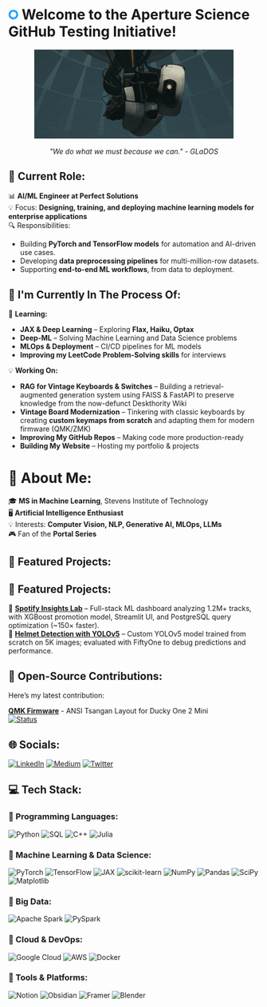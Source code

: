 # <img src="assets/aperture.png" width="20"/> Welcome to the Aperture Science GitHub Testing Initiative!  

<p align="center">
  <img src="assets/glados.gif" width="400"/>
</p>

<p align="center">
  <i>"We do what we must because we can." - GLaDOS</i>
</p>

## 💼 Current Role:
📊 **AI/ML Engineer at Perfect Solutions**  
💡 Focus: **Designing, training, and deploying machine learning models for enterprise applications**  
🔍 Responsibilities:
- Building **PyTorch and TensorFlow models** for automation and AI-driven use cases.  
- Developing **data preprocessing pipelines** for multi-million-row datasets.  
- Supporting **end-to-end ML workflows**, from data to deployment. 

## 🚀 I'm Currently In The Process Of:
📖 **Learning:**  
- **JAX & Deep Learning** – Exploring **Flax, Haiku, Optax**  
- **Deep-ML** – Solving Machine Learning and Data Science problems  
- **MLOps & Deployment** – CI/CD pipelines for ML models  
- **Improving my LeetCode Problem-Solving skills** for interviews  

💡 **Working On:** 
- **RAG for Vintage Keyboards & Switches** – Building a retrieval-augmented generation system using FAISS & FastAPI to preserve knowledge from the now-defunct Deskthority Wiki  
- **Vintage Board Modernization** – Tinkering with classic keyboards by creating **custom keymaps from scratch** and adapting them for modern firmware (QMK/ZMK)  
- **Improving My GitHub Repos** – Making code more production-ready  
- **Building My Website** – Hosting my portfolio & projects  

# 💫 About Me:
🎓 **MS in Machine Learning**, Stevens Institute of Technology  
🖥️ **Artificial Intelligence Enthusiast**  
💡 Interests: **Computer Vision, NLP, Generative AI, MLOps, LLMs**  
🎮 Fan of the **Portal Series**  

## 🚀 Featured Projects:
## 🚀 Featured Projects:
🔹 **[Spotify Insights Lab](https://github.com/akshayatam/spotify-insights-lab)** – Full-stack ML dashboard analyzing 1.2M+ tracks, with XGBoost promotion model, Streamlit UI, and PostgreSQL query optimization (~150× faster).  
🔹 **[Helmet Detection with YOLOv5](https://github.com/akshayatam/helmetdetect-fiftyone)** – Custom YOLOv5 model trained from scratch on 5K images; evaluated with FiftyOne to debug predictions and performance.  

## 🤝 Open-Source Contributions:
Here’s my latest contribution:

**[QMK Firmware](https://github.com/qmk/qmk_firmware)** - ANSI Tsangan Layout for Ducky One 2 Mini  
[![Status](https://img.shields.io/badge/Status-Merged-brightgreen?logo=github&style=flat-square)](https://github.com/qmk/qmk_firmware/pull/24909)  

## 🌐 Socials:
[![LinkedIn](https://img.shields.io/badge/LinkedIn-%230077B5.svg?logo=linkedin&logoColor=white)](https://linkedin.com/in/akshay-atam) 
[![Medium](https://img.shields.io/badge/Medium-12100E?logo=medium&logoColor=white)](https://medium.com/@insanely_a_) 
[![Twitter](https://img.shields.io/badge/Twitter-%231DA1F2.svg?logo=Twitter&logoColor=white)](https://twitter.com/insanely_a_) 

## 💻 Tech Stack:

### 📌 Programming Languages:
![Python](https://img.shields.io/badge/Python-3670A0?style=flat-square&logo=python&logoColor=ffdd54) 
![SQL](https://img.shields.io/badge/SQL-4479A1?style=flat-square&logo=postgresql&logoColor=white) 
![C++](https://img.shields.io/badge/C++-00599C?style=flat-square&logo=c%2B%2B&logoColor=white) 
![Julia](https://img.shields.io/badge/Julia-9558B2?style=flat-square&logo=julia&logoColor=white) 

### 📌 Machine Learning & Data Science:
![PyTorch](https://img.shields.io/badge/PyTorch-EE4C2C?style=flat-square&logo=PyTorch&logoColor=white) 
![TensorFlow](https://img.shields.io/badge/TensorFlow-FF6F00?style=flat-square&logo=TensorFlow&logoColor=white) 
![JAX](https://img.shields.io/badge/JAX-FFCC00?style=flat-square&logo=JAX&logoColor=black) 
![scikit-learn](https://img.shields.io/badge/Scikit--Learn-F7931E?style=flat-square&logo=scikit-learn&logoColor=white) 
![NumPy](https://img.shields.io/badge/NumPy-013243?style=flat-square&logo=numpy&logoColor=white) 
![Pandas](https://img.shields.io/badge/Pandas-150458?style=flat-square&logo=pandas&logoColor=white) 
![SciPy](https://img.shields.io/badge/SciPy-0C55A5?style=flat-square&logo=scipy&logoColor=white) 
![Matplotlib](https://img.shields.io/badge/Matplotlib-005C9C?style=flat-square&logo=plotly&logoColor=white) 

### 📌 Big Data:
![Apache Spark](https://img.shields.io/badge/Apache%20Spark-E25A1C?style=flat-square&logo=apachespark&logoColor=white) 
![PySpark](https://img.shields.io/badge/PySpark-FF9900?style=flat-square&logo=apachespark&logoColor=white) 

### 📌 Cloud & DevOps:
![Google Cloud](https://img.shields.io/badge/Google%20Cloud-4285F4?style=flat-square&logo=google-cloud&logoColor=white) 
![AWS](https://img.shields.io/badge/AWS-FF9900?style=flat-square&logo=amazon-aws&logoColor=white) 
![Docker](https://img.shields.io/badge/Docker-0db7ed?style=flat-square&logo=docker&logoColor=white) 

### 📌 Tools & Platforms:
![Notion](https://img.shields.io/badge/Notion-000000?style=flat-square&logo=notion&logoColor=white) 
![Obsidian](https://img.shields.io/badge/Obsidian-483699?style=flat-square&logo=obsidian&logoColor=white) 
![Framer](https://img.shields.io/badge/Framer-0055FF?style=flat-square&logo=framer&logoColor=white) 
![Blender](https://img.shields.io/badge/Blender-F5792A?style=flat-square&logo=blender&logoColor=white) 

<!-- Proudly created with GPRM ( https://gprm.itsvg.in ) -->
